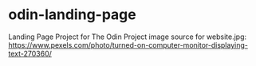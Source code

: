 # odin-landing-page
Landing Page Project for The Odin Project
image source for website.jpg: https://www.pexels.com/photo/turned-on-computer-monitor-displaying-text-270360/
